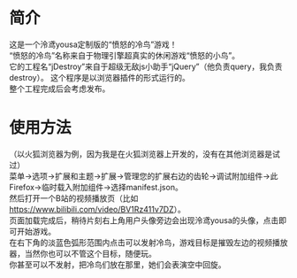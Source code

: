 # 简介
这是一个泠鸢yousa定制版的“愤怒的冷鸟”游戏！  
“愤怒的冷鸟”名称来自于物理引擎超真实的休闲游戏“愤怒的小鸟”。  
它的工程名“jDestroy”来自于超级无敌js小助手“jQuery”（他负责query，我负责destroy）。
这个程序是以浏览器插件的形式运行的。  
整个工程完成后会考虑发布。  
# 使用方法
（以火狐浏览器为例，因为我是在火狐浏览器上开发的，没有在其他浏览器是试过）  
菜单->选项->扩展和主题->扩展->管理您的扩展右边的齿轮->调试附加组件->此Firefox->临时载入附加组件->选择manifest.json。  
然后打开一个B站的视频播放页（比如<https://www.bilibili.com/video/BV1Rz411v7DZ>）。  
页面加载完成后，稍待片刻右上角用户头像旁边会出现泠鸢yousa的头像，点击即可开始游戏。  
在右下角的淡蓝色弧形范围内点击可以发射冷鸟，游戏目标是摧毁左边的视频播放器，当然你也可以不管这个目标，随便玩。  
你甚至可以不发射，把冷鸟们放在那里，她们会表演空中回旋。  